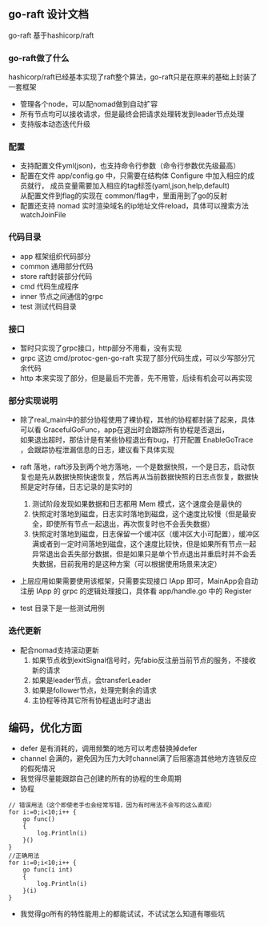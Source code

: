 ## go-raft 设计文档
go-raft 基于hashicorp/raft
### go-raft做了什么
hashicorp/raft已经基本实现了raft整个算法，go-raft只是在原来的基础上封装了一套框架
- 管理各个node，可以配nomad做到自动扩容
- 所有节点均可以接收请求，但是最终会把请求处理转发到leader节点处理
- 支持版本动态迭代升级

### 配置
- 支持配置文件yml(json)，也支持命令行参数（命令行参数优先级最高）
- 配置在文件 app/config.go 中，只需要在结构体 Configure 中加入相应的成员就行， 成员变量需要加入相应的tag标签(yaml,json,help,default)<br>
    从配置文件到flag的实现在 common/flag中，里面用到了go的反射
- 配置还支持 nomad 实时渲染域名的ip地址文件reload，具体可以搜索方法 watchJoinFile

### 代码目录
- app 框架组织代码部分
- common 通用部分代码
- store raft封装部分代码
- cmd 代码生成程序
- inner 节点之间通信的grpc
- test 测试代码目录

### 接口
- 暂时只实现了grpc接口，http部分不用看，没有实现
- grpc 这边 cmd/protoc-gen-go-raft 实现了部分代码生成，可以少写部分冗余代码
- http 本来实现了部分，但是最后不完善，先不用管，后续有机会可以再实现

### 部分实现说明
- 除了real_main中的部分协程使用了裸协程，其他的协程都封装了起来，具体可以看 GracefulGoFunc，app在退出时会跟踪所有协程是否退出，<br>
  如果退出超时，那估计是有某些协程退出有bug，打开配置 EnableGoTrace ，会跟踪协程泄漏信息的日志，建议看下具体实现
  
- raft 落地，raft涉及到两个地方落地，一个是数据快照，一个是日志，启动恢复也是先从数据快照快速恢复，然后再从当前数据快照的日志点恢复，数据快照是定时存储，日志记录的是实时的
  1. 测试阶段发现如果数据和日志都用 Mem 模式，这个速度会是最快的
  2. 快照定时落地到磁盘，日志实时落地到磁盘，这个速度比较慢（但是最安全，即使所有节点一起退出，再次恢复时也不会丢失数据）
  3. 快照定时落地到磁盘，日志保留一个缓冲区（缓冲区大小可配置），缓冲区满或者到一定时间落地到磁盘，这个速度比较快，但是如果所有节点一起异常退出会丢失部分数据，但是如果只是单个节点退出并重启时并不会丢失数据，目前我用的是这种方案（可以根据使用场景来决定）
  
- 上层应用如果需要使用该框架，只需要实现接口 IApp 即可，MainApp会自动注册 IApp 的 grpc 的逻辑处理接口，具体看 app/handle.go 中的 Register

- test 目录下是一些测试用例

### 迭代更新
- 配合nomad支持滚动更新
  1. 如果节点收到exitSignal信号时，先fabio反注册当前节点的服务，不接收新的请求
  2. 如果是leader节点，会transferLeader
  3. 如果是follower节点，处理完剩余的请求
  4. 主协程等待其它所有协程退出时才退出
 
## 编码，优化方面
- defer 是有消耗的，调用频繁的地方可以考虑替换掉defer
- channel 会满的，避免因为压力大时channel满了后阻塞造其他地方连锁反应的假死情况
- 我觉得尽量能跟踪自己创建的所有的协程的生命周期
- 协程
```cassandraql
// 错误用法（这个即使老手也会经常写错，因为有时用法不会写的这么直观）
for i:=0;i<10;i++ {
    go func()
    {
        log.Println(i)
    }()
}
//正确用法
for i:=0;i<10;i++ {
    go func(i int)
    {
        log.Println(i)
    }(i)
}
```
- 我觉得go所有的特性能用上的都能试试，不试试怎么知道有哪些坑